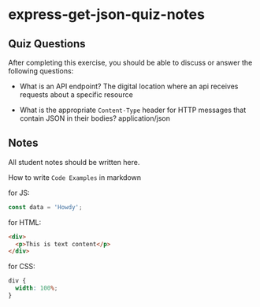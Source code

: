 # express-get-json-quiz-notes

## Quiz Questions

After completing this exercise, you should be able to discuss or answer the following questions:

- What is an API endpoint?
  The digital location where an api receives requests about a specific resource

- What is the appropriate `Content-Type` header for HTTP messages that contain JSON in their bodies?
  application/json

## Notes

All student notes should be written here.

How to write `Code Examples` in markdown

for JS:

```javascript
const data = 'Howdy';
```

for HTML:

```html
<div>
  <p>This is text content</p>
</div>
```

for CSS:

```css
div {
  width: 100%;
}
```
